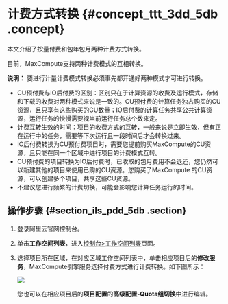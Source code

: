 # 计费方式转换 {#concept_ttt_3dd_5db .concept}

本文介绍了按量付费和包年包月两种计费方式转换。

目前，MaxCompute支持两种计费模式的互相转换。

**说明：** 要进行计量计费模式转换必须事先都开通好两种模式才可进行转换。

-   CU预付费与IO后付费的区别：区别只在于计算资源的收费及运行模式，存储和下载的收费对两种模式来说是一致的。CU预付费的计算任务独占购买的CU资源，且只享有这些购买的CU数量；IO后付费的计算任务共享公共计算资源，运行任务的快慢需要视当前运行任务总个数来定。
-   计费互转生效的时间：项目的收费方式的互转，一般来说是立即生效，但有正在运行中的任务，需要等下次运行且一段时间后才会转换过来。
-   IO后付费转换为CU预付费项目时，需要您提前购买MaxCompute的CU资源，且只能在同一个区域中进行项目的计费模式互转。
-   CU预付费的项目转换为IO后付费时，已收取的包月费用不会退还，您仍然可以新建其他的项目来使用已购的CU资源。您购买了MaxCompute 的CU资源，可以创建多个项目，共享这些CU资源。
-   不建议您进行频繁的计费切换，可能会影响您计算任务运行的时间。

## 操作步骤 {#section_ils_pdd_5db .section}

1.  登录阿里云官网控制台。
2.  单击**工作空间列表**，进入[控制台\>工作空间列表](https://workbench.data.aliyun.com/consolenew#/projectlist)页面。
3.  选择项目所在区域，在对应区域工作空间列表中，单击相应项目后的**修改服务**，MaxCompute引擎服务选择付费方式进行计费转换。如下图所示：

    ![](http://docs-aliyun.cn-hangzhou.oss.aliyun-inc.com/assets/pic/35455/cn_zh/1517553421042/QQ20180202-143506.png)

    您也可以在相应项目后的**项目配置**的**高级配置-Quota组切换**中进行编辑。



